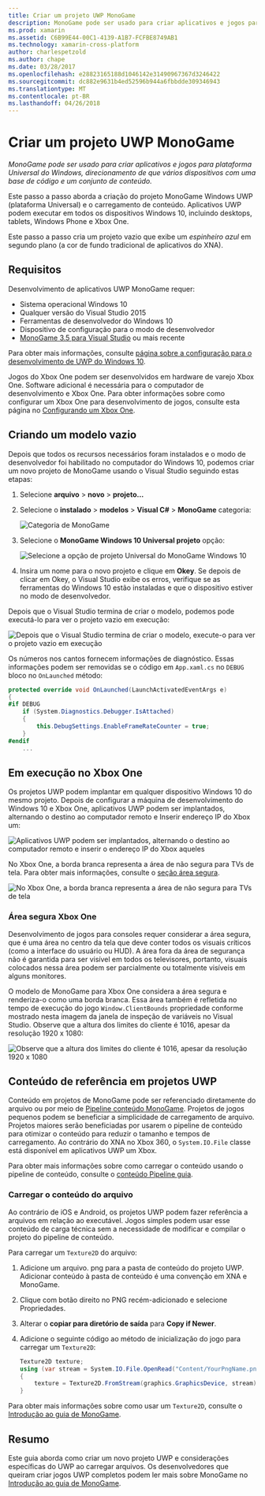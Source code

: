 ```yaml
---
title: Criar um projeto UWP MonoGame
description: MonoGame pode ser usado para criar aplicativos e jogos para plataforma Universal do Windows, direcionamento de que vários dispositivos com uma base de código e um conjunto de conteúdo.
ms.prod: xamarin
ms.assetid: C6B99E44-00C1-4139-A1B7-FCFBE8749AB1
ms.technology: xamarin-cross-platform
author: charlespetzold
ms.author: chape
ms.date: 03/28/2017
ms.openlocfilehash: e28823165188d1046142e31490967367d3246422
ms.sourcegitcommit: dc882e9631b4ed52596b944a6fbbdde309346943
ms.translationtype: MT
ms.contentlocale: pt-BR
ms.lasthandoff: 04/26/2018
---
```

# <a name="creating-a-monogame-uwp-project"></a>Criar um projeto UWP MonoGame

_MonoGame pode ser usado para criar aplicativos e jogos para plataforma Universal do Windows, direcionamento de que vários dispositivos com uma base de código e um conjunto de conteúdo._

Este passo a passo aborda a criação do projeto MonoGame Windows UWP (plataforma Universal) e o carregamento de conteúdo. Aplicativos UWP podem executar em todos os dispositivos Windows 10, incluindo desktops, tablets, Windows Phone e Xbox One.

Este passo a passo cria um projeto vazio que exibe um *espinheiro azul* em segundo plano (a cor de fundo tradicional de aplicativos do XNA).

## <a name="requirements"></a>Requisitos

Desenvolvimento de aplicativos UWP MonoGame requer:

- Sistema operacional Windows 10
- Qualquer versão do Visual Studio 2015
- Ferramentas de desenvolvedor do Windows 10
- Dispositivo de configuração para o modo de desenvolvedor
- [MonoGame 3.5 para Visual Studio](http://www.monogame.net/2016/03/17/monogame-3-5/) ou mais recente

Para obter mais informações, consulte [página sobre a configuração para o desenvolvimento de UWP do Windows 10](https://msdn.microsoft.com/windows/uwp/get-started/get-set-up).

Jogos do Xbox One podem ser desenvolvidos em hardware de varejo Xbox One. Software adicional é necessária para o computador de desenvolvimento e Xbox One. Para obter informações sobre como configurar um Xbox One para desenvolvimento de jogos, consulte esta página no [Configurando um Xbox One](https://msdn.microsoft.com/windows/uwp/xbox-apps/index).

## <a name="creating-an-empty-template"></a>Criando um modelo vazio

Depois que todos os recursos necessários foram instalados e o modo de desenvolvedor foi habilitado no computador do Windows 10, podemos criar um novo projeto de MonoGame usando o Visual Studio seguindo estas etapas:

1. Selecione **arquivo** > **novo** > **projeto...**
1. Selecione o **instalado** > **modelos** > **Visual C#** > **MonoGame** categoria: 

    ![](uwp-images/image1.png "Categoria de MonoGame")

1. Selecione o **MonoGame Windows 10 Universal projeto** opção: 

    ![](uwp-images/image2.png "Selecione a opção de projeto Universal do MonoGame Windows 10")

1. Insira um nome para o novo projeto e clique em **Okey**.
Se depois de clicar em Okey, o Visual Studio exibe os erros, verifique se as ferramentas do Windows 10 estão instaladas e que o dispositivo estiver no modo de desenvolvedor.

Depois que o Visual Studio termina de criar o modelo, podemos pode executá-lo para ver o projeto vazio em execução:

![](uwp-images/image3.png "Depois que o Visual Studio termina de criar o modelo, execute-o para ver o projeto vazio em execução")

Os números nos cantos fornecem informações de diagnóstico. Essas informações podem ser removidas se o código em `App.xaml.cs` no `DEBUG` bloco no `OnLaunched` método:


```csharp
protected override void OnLaunched(LaunchActivatedEventArgs e)
{
#if DEBUG
    if (System.Diagnostics.Debugger.IsAttached)
    {
        this.DebugSettings.EnableFrameRateCounter = true;
    }
#endif
    ...
```

## <a name="running-on-xbox-one"></a>Em execução no Xbox One

Os projetos UWP podem implantar em qualquer dispositivo Windows 10 do mesmo projeto. Depois de configurar a máquina de desenvolvimento do Windows 10 e Xbox One, aplicativos UWP podem ser implantados, alternando o destino ao computador remoto e Inserir endereço IP do Xbox um:

![](uwp-images/remote.png "Aplicativos UWP podem ser implantados, alternando o destino ao computador remoto e inserir o endereço IP do Xbox aqueles")

No Xbox One, a borda branca representa a área de não segura para TVs de tela. Para obter mais informações, consulte o [seção área segura](#Safe_Area_on_Xbox_One).

![](uwp-images/safearea.png "No Xbox One, a borda branca representa a área de não segura para TVs de tela")

### <a name="safe-area-on-xbox-one"></a>Área segura Xbox One

Desenvolvimento de jogos para consoles requer considerar a área segura, que é uma área no centro da tela que deve conter todos os visuais críticos (como a interface do usuário ou HUD). A área fora da área de segurança não é garantida para ser visível em todos os televisores, portanto, visuais colocados nessa área podem ser parcialmente ou totalmente visíveis em alguns monitores.

O modelo de MonoGame para Xbox One considera a área segura e renderiza-o como uma borda branca. Essa área também é refletida no tempo de execução do jogo `Window.ClientBounds` propriedade conforme mostrado nesta imagem da janela de inspeção de variáveis no Visual Studio. Observe que a altura dos limites do cliente é 1016, apesar da resolução 1920 x 1080:

![](uwp-images/clientbounds.png "Observe que a altura dos limites do cliente é 1016, apesar da resolução 1920 x 1080")

## <a name="referencing-content-in-uwp-projects"></a>Conteúdo de referência em projetos UWP

Conteúdo em projetos de MonoGame pode ser referenciado diretamente do arquivo ou por meio de [Pipeline conteúdo MonoGame](~/graphics-games/cocossharp/content-pipeline/index.md). Projetos de jogos pequenos podem se beneficiar a simplicidade de carregamento de arquivo. Projetos maiores serão beneficiadas por usarem o pipeline de conteúdo para otimizar o conteúdo para reduzir o tamanho e tempos de carregamento. Ao contrário do XNA no Xbox 360, o `System.IO.File` classe está disponível em aplicativos UWP um Xbox.

Para obter mais informações sobre como carregar o conteúdo usando o pipeline de conteúdo, consulte o [conteúdo Pipeline guia](~/graphics-games/cocossharp/content-pipeline/index.md). 

### <a name="loading-content-from-file"></a>Carregar o conteúdo do arquivo

Ao contrário de iOS e Android, os projetos UWP podem fazer referência a arquivos em relação ao executável. Jogos simples podem usar esse conteúdo de carga técnica sem a necessidade de modificar e compilar o projeto do pipeline de conteúdo.

Para carregar um `Texture2D` do arquivo:

1. Adicione um arquivo. png para a pasta de conteúdo do projeto UWP. Adicionar conteúdo à pasta de conteúdo é uma convenção em XNA e MonoGame.
1. Clique com botão direito no PNG recém-adicionado e selecione Propriedades.
1. Alterar o **copiar para diretório de saída** para **Copy if Newer**.
1. Adicione o seguinte código ao método de inicialização do jogo para carregar um `Texture2D`:

    ```csharp
    Texture2D texture;
    using (var stream = System.IO.File.OpenRead("Content/YourPngName.png"))
    {
        texture = Texture2D.FromStream(graphics.GraphicsDevice, stream);
    }
    ```

Para obter mais informações sobre como usar um `Texture2D`, consulte o [Introdução ao guia de MonoGame](~/graphics-games/monogame/introduction/index.md).

## <a name="summary"></a>Resumo

Este guia aborda como criar um novo projeto UWP e considerações específicas do UWP ao carregar arquivos. Os desenvolvedores que queiram criar jogos UWP completos podem ler mais sobre MonoGame no [Introdução ao guia de MonoGame](~/graphics-games/monogame/introduction/index.md).